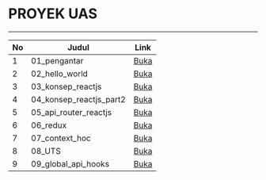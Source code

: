 # PROYEK UAS

---

| No  | Judul                   | Link                                     |
| --- | ----------------------- | ---------------------------------------- |
| 1   | 01_pengantar            | [Buka](../01_pengantar/01.md)            |
| 2   | 02_hello_world          | [Buka](../01_pengantar/02.md)            |
| 3   | 03_konsep_reactjs       | [Buka](../03_konsep_reactjs/03.md)       |
| 4   | 04_konsep_reactjs_part2 | [Buka](../04_konsep_reactjs_part2/04.md) |
| 5   | 05_api_router_reactjs   | [Buka](../05_api_router_reactjs/05.md)   |
| 6   | 06_redux                | [Buka](../06_redux/06.md)                |
| 7   | 07_context_hoc          | [Buka](../07_context_hoc/07.md)          |
| 8   | 08_UTS                  | [Buka](../08_UTS/08.md)                  |
| 9   | 09_global_api_hooks     | [Buka](../09_global_api_hooks/09.md)     |
